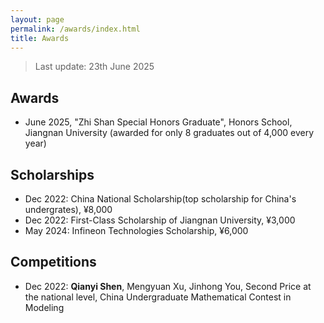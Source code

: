 ```yaml
---
layout: page
permalink: /awards/index.html
title: Awards
---
```


> Last update: 23th June 2025

## Awards
- June 2025, "Zhi Shan Special Honors Graduate", Honors School, Jiangnan University (awarded for only 8 graduates out of 4,000 every year)

## Scholarships

- Dec 2022: China National Scholarship(top scholarship for China's undergrates), ¥8,000
- Dec 2022: First-Class Scholarship of Jiangnan University, ¥3,000
- May 2024: Infineon Technologies Scholarship, ¥6,000

## Competitions

- Dec 2022: **Qianyi Shen**, Mengyuan Xu, Jinhong You, Second Price at the national level, China Undergraduate Mathematical Contest in Modeling

<br>
